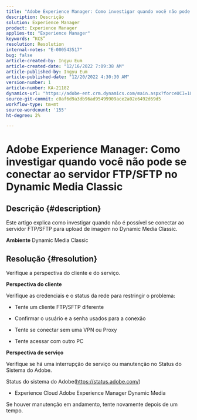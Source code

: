 ```yaml
---
title: "Adobe Experience Manager: Como investigar quando você não pode se conectar ao servidor FTP/SFTP no Dynamic Media Classic"
description: Descrição
solution: Experience Manager
product: Experience Manager
applies-to: "Experience Manager"
keywords: “KCS”
resolution: Resolution
internal-notes: "E-000543517"
bug: false
article-created-by: Ingyu Eum
article-created-date: "12/16/2022 7:09:38 AM"
article-published-by: Ingyu Eum
article-published-date: "12/20/2022 4:30:30 AM"
version-number: 1
article-number: KA-21182
dynamics-url: "https://adobe-ent.crm.dynamics.com/main.aspx?forceUCI=1&pagetype=entityrecord&etn=knowledgearticle&id=beb63494-107d-ed11-81ac-6045bd006c82"
source-git-commit: c0af6d9a3db96ad95499909ace2a02e6492d69d5
workflow-type: tm+mt
source-wordcount: '155'
ht-degree: 2%

---
```


# Adobe Experience Manager: Como investigar quando você não pode se conectar ao servidor FTP/SFTP no Dynamic Media Classic

## Descrição {#description}


Este artigo explica como investigar quando não é possível se conectar ao servidor FTP/SFTP para upload de imagem no Dynamic Media Classic.

<b>Ambiente</b>
Dynamic Media Classic


## Resolução {#resolution}


Verifique a perspectiva do cliente e do serviço.

<b>Perspectiva do cliente</b>

Verifique as credenciais e o status da rede para restringir o problema:

- Tente um cliente FTP/SFTP diferente

- Confirmar o usuário e a senha usados para a conexão

- Tente se conectar sem uma VPN ou Proxy

- Tente acessar com outro PC

<b>Perspectiva de serviço</b>

Verifique se há uma interrupção de serviço ou manutenção no Status do Sistema do Adobe.

Status do sistema do Adobe(https://status.adobe.com/)

- Experience Cloud Adobe Experience Manager Dynamic Media

Se houver manutenção em andamento, tente novamente depois de um tempo.
